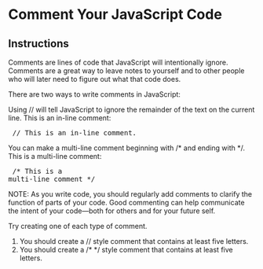 # Comment Your JavaScript Code
## **Instructions**

Comments are lines of code that JavaScript will intentionally ignore. Comments are a great way to leave notes to yourself and to other people who will later need to figure out what that code does.

There are two ways to write comments in JavaScript:

Using // will tell JavaScript to ignore the remainder of the text on the current line. This is an in-line comment:

<pre> // This is an in-line comment.</pre>

You can make a multi-line comment beginning with /* and ending with */. This is a multi-line comment:

<pre> /* This is a
multi-line comment */</pre>

NOTE: As you write code, you should regularly add comments to clarify the function of parts of your code. Good commenting can help communicate the intent of your code—both for others and for your future self.

Try creating one of each type of comment.

1. You should create a // style comment that contains at least five letters.
2. You should create a /* */ style comment that contains at least five letters.
